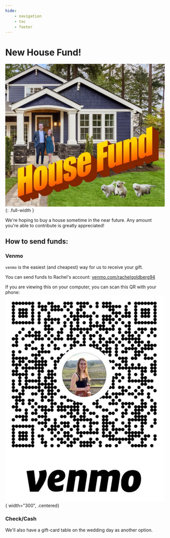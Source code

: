 ```yaml
---
hide:
    - navigation
    - toc
    - footer
---
```


# New House Fund!

![housepic](../assets/house.jpg){: .full-width }

We're hoping to buy a house sometime in the near future.
Any amount you're able to contribute is greatly appreciated!


## How to send funds:

### Venmo
`venmo` is the easiest (and cheapest) way for us to receive your gift.

You can send funds to Rachel's account:
[venmo.com/rachelgoldberg94](https://venmo.com/rachelgoldberg94)

If you are viewing this on your computer, you can scan this QR with your phone:
![venmo_qr_code](../assets/venmo_qr.png){ width="300", .centered}

### Check/Cash
We'll also have a gift-card table on the wedding day as another option.
